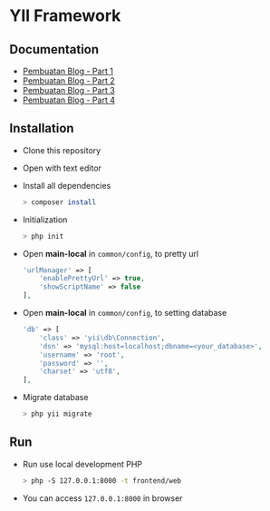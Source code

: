 # YII Framework

## Documentation

-   [Pembuatan Blog - Part 1](./docs/blog-part-1.md)
-   [Pembuatan Blog - Part 2](./docs/blog-part-2.md)
-   [Pembuatan Blog - Part 3](./docs/blog-part-3.md)
-   [Pembuatan Blog - Part 4](./docs/blog-part-4.md)

## Installation

-   Clone this repository
-   Open with text editor
-   Install all dependencies
    ```bash
    > composer install
    ```
-   Initialization

    ```bash
    > php init
    ```

-   Open **main-local** in `common/config`, to pretty url

    ```php
    'urlManager' => [
        'enablePrettyUrl' => true,
        'showScriptName' => false
    ],
    ```

-   Open **main-local** in `common/config`, to setting database
    ```php
    'db' => [
        'class' => 'yii\db\Connection',
        'dsn' => 'mysql:host=localhost;dbname=<your_database>',
        'username' => 'root',
        'password' => '',
        'charset' => 'utf8',
    ],
    ```
-   Migrate database
    ```bash
    > php yii migrate
    ```

## Run

-   Run use local development PHP
    ```bash
    > php -S 127.0.0.1:8000 -t frontend/web
    ```
-   You can access `127.0.0.1:8000` in browser
